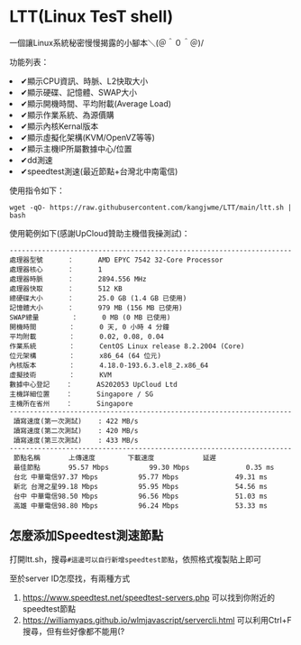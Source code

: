 # LTT(Linux TesT shell)
一個讓Linux系統秘密慢慢揭露的小腳本＼(＠＾０＾＠)/

功能列表：
        <li>✔顯示CPU資訊、時脈、L2快取大小</li>
	<li>✔顯示硬碟、記憶體、SWAP大小</li>
	<li>✔顯示開機時間、平均附載(Average Load)</li>
	<li>✔顯示作業系統、為源價購</li>
	<li>✔顯示內核Kernal版本</li>
	<li>✔顯示虛擬化架構(KVM/OpenVZ等等)</li>
	<li>✔顯示主機IP所屬數據中心/位置</li>
	<li>✔dd測速</li>
	<li>✔speedtest測速(最近節點+台灣北中南電信)</li>
        
        
使用指令如下：

```
wget -qO- https://raw.githubusercontent.com/kangjwme/LTT/main/ltt.sh | bash
```
使用範例如下(感謝UpCloud贊助主機借我~~操~~測試)：
```
----------------------------------------------------------------------
處理器型號      ：      AMD EPYC 7542 32-Core Processor
處理器核心      ：      1
處理器時脈      ：      2894.556 MHz
處理器快取      ：      512 KB
總硬碟大小      ：      25.0 GB (1.4 GB 已使用)
記憶體大小      ：      979 MB (156 MB 已使用)
SWAP總量        ：      0 MB (0 MB 已使用)
開機時間        ：      0 天, 0 小時 4 分鐘
平均附載        ：      0.02, 0.08, 0.04
作業系統        ：      CentOS Linux release 8.2.2004 (Core) 
位元架構        ：      x86_64 (64 位元)
內核版本        ：      4.18.0-193.6.3.el8_2.x86_64
虛擬技術        ：      KVM
數據中心登記    ：      AS202053 UpCloud Ltd
主機詳細位置    ：      Singapore / SG
主機所在省州    ：      Singapore
----------------------------------------------------------------------
 讀寫速度(第一次測試)    : 422 MB/s
 讀寫速度(第二次測試)    : 420 MB/s
 讀寫速度(第三次測試)    : 433 MB/s
----------------------------------------------------------------------
 節點名稱       上傳速度        下載速度            延遲                  
 最佳節點       95.57 Mbps          99.30 Mbps              0.35 ms
 台北 中華電信97.37 Mbps          95.77 Mbps              49.31 ms                
 新北 台灣之星99.18 Mbps          95.95 Mbps              54.56 ms                
 台中 中華電信98.50 Mbps          96.56 Mbps              51.03 ms                
 高雄 中華電信98.80 Mbps          96.24 Mbps              53.33 ms  
```
## 怎麼添加Speedtest測速節點
打開ltt.sh，搜尋`#這邊可以自行新增speedtest節點`，依照格式複製貼上即可

至於server ID怎麼找，有兩種方式
1. https://www.speedtest.net/speedtest-servers.php 可以找到你附近的speedtest節點
2. https://williamyaps.github.io/wlmjavascript/servercli.html 可以利用Ctrl+F搜尋，但有些好像都不能用(?
